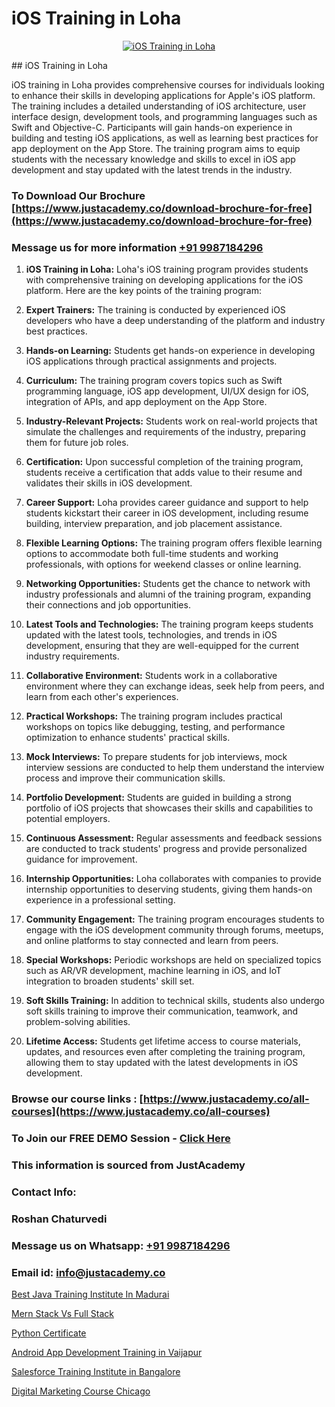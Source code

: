# iOS Training in Loha

<p align="center">
  <a href="https://justacademy.co/course-detail/ios-training">
    <img src="https://justacademy.co/storage2/course_image/1676636008_course_image.webp" alt="iOS Training in Loha">
  </a>
</p>
## iOS Training in Loha

iOS training in Loha provides comprehensive courses for individuals looking to enhance their skills in developing applications for Apple's iOS platform. The training includes a detailed understanding of iOS architecture, user interface design, development tools, and programming languages such as Swift and Objective-C. Participants will gain hands-on experience in building and testing iOS applications, as well as learning best practices for app deployment on the App Store. The training program aims to equip students with the necessary knowledge and skills to excel in iOS app development and stay updated with the latest trends in the industry.
### To Download Our Brochure [https://www.justacademy.co/download-brochure-for-free](https://www.justacademy.co/download-brochure-for-free)
### Message us for more information [+91 9987184296](https://api.whatsapp.com/send?phone=919987184296)
1) **iOS Training in Loha:**
Loha's iOS training program provides students with comprehensive training on developing applications for the iOS platform. Here are the key points of the training program:

2) **Expert Trainers:** The training is conducted by experienced iOS developers who have a deep understanding of the platform and industry best practices.

3) **Hands-on Learning:** Students get hands-on experience in developing iOS applications through practical assignments and projects.

4) **Curriculum:** The training program covers topics such as Swift programming language, iOS app development, UI/UX design for iOS, integration of APIs, and app deployment on the App Store.

5) **Industry-Relevant Projects:** Students work on real-world projects that simulate the challenges and requirements of the industry, preparing them for future job roles.

6) **Certification:** Upon successful completion of the training program, students receive a certification that adds value to their resume and validates their skills in iOS development.

7) **Career Support:** Loha provides career guidance and support to help students kickstart their career in iOS development, including resume building, interview preparation, and job placement assistance.

8) **Flexible Learning Options:** The training program offers flexible learning options to accommodate both full-time students and working professionals, with options for weekend classes or online learning.

9) **Networking Opportunities:** Students get the chance to network with industry professionals and alumni of the training program, expanding their connections and job opportunities.

10) **Latest Tools and Technologies:** The training program keeps students updated with the latest tools, technologies, and trends in iOS development, ensuring that they are well-equipped for the current industry requirements.

11) **Collaborative Environment:** Students work in a collaborative environment where they can exchange ideas, seek help from peers, and learn from each other's experiences.

12) **Practical Workshops:** The training program includes practical workshops on topics like debugging, testing, and performance optimization to enhance students' practical skills.

13) **Mock Interviews:** To prepare students for job interviews, mock interview sessions are conducted to help them understand the interview process and improve their communication skills.

14) **Portfolio Development:** Students are guided in building a strong portfolio of iOS projects that showcases their skills and capabilities to potential employers.

15) **Continuous Assessment:** Regular assessments and feedback sessions are conducted to track students' progress and provide personalized guidance for improvement.

16) **Internship Opportunities:** Loha collaborates with companies to provide internship opportunities to deserving students, giving them hands-on experience in a professional setting.

17) **Community Engagement:** The training program encourages students to engage with the iOS development community through forums, meetups, and online platforms to stay connected and learn from peers.

18) **Special Workshops:** Periodic workshops are held on specialized topics such as AR/VR development, machine learning in iOS, and IoT integration to broaden students' skill set.

19) **Soft Skills Training:** In addition to technical skills, students also undergo soft skills training to improve their communication, teamwork, and problem-solving abilities.

20) **Lifetime Access:** Students get lifetime access to course materials, updates, and resources even after completing the training program, allowing them to stay updated with the latest developments in iOS development.

### Browse our course links : [https://www.justacademy.co/all-courses](https://www.justacademy.co/all-courses) 
### To Join our FREE DEMO Session - [Click Here](https://www.justacademy.co/register-for-course-demo)


### This information is sourced from JustAcademy
### Contact Info:
### Roshan Chaturvedi
### Message us on Whatsapp: [+91 9987184296](https://api.whatsapp.com/send?phone=919987184296)
### Email id: [info@justacademy.co](mailto:info@justacademy.co)
                
[Best Java Training Institute In Madurai](https://www.linkedin.com/pulse/best-java-training-institute-madurai-justacademy-pune-jwwse?trackingId=yZe%2BmjSx1w4jrW1suz%2FV%2Bw%3D%3D&lipi=urn%3Ali%3Apage%3Ad_flagship3_company_admin%3BGzpHiwsYRr22lJjP82PYtA%3D%3D)

[Mern Stack Vs Full Stack](https://www.linkedin.com/pulse/mern-stack-vs-full-justacademy-coimbatore-xev6c/)

[Python Certificate](https://medium.com/@roneet705/python-certificate-cf4ff24b752c)

[Android App Development Training in Vaijapur](https://medium.com/@justacademytraining/android-app-development-training-in-vaijapur-390856c337cf)

[Salesforce Training Institute in Bangalore](https://justacademyin.github.io/justacademy/salesforce-training-institute-in-bangalore)

[Digital Marketing Course Chicago](https://justacademyin.github.io/justacademy/digital-marketing-course-chicago)

